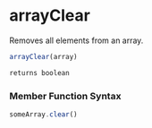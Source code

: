 # arrayClear

 Removes all elements from an array.

```javascript
arrayClear(array)
```

```javascript
returns boolean
```
### Member Function Syntax

```javascript
someArray.clear()
```
